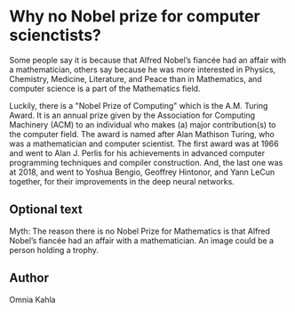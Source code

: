 <!-- BEGIN TITLE -->
# Why no Nobel prize for computer scienctists?
<!-- END TITLE -->

<!-- BEGIN BODY -->
Some people say it is because that Alfred Nobel’s fiancée had an affair with a mathematician, others say because he was more interested in Physics, Chemistry, Medicine, Literature, and Peace than in Mathematics, and computer science is a part of the Mathematics field. 

Luckily, there is a "Nobel Prize of Computing" which is the A.M. Turing Award. It is an annual prize given by the Association for Computing Machinery (ACM) to an individual who makes (a) major contribution(s) to the computer field. The award is named after Alan Mathison Turing, who was a mathematician and computer scientist. The first award was at 1966 and went to Alan J. Perlis for his achievements in advanced computer programming techniques and compiler construction. And, the last one was at 2018, and went to Yoshua Bengio, Geoffrey Hintonor, and Yann LeCun together, for their improvements in the deep neural networks. 


<!-- END BODY -->





## Optional text
<!-- BEGIN OPTIONAL -->
Myth: The reason there is no Nobel Prize for Mathematics is that Alfred Nobel’s fiancée had an affair with a mathematician.
An image could be a person holding a trophy.
<!-- END OPTIONAL -->



## Author
<!-- BEGIN AUTHOR -->
Omnia Kahla
<!-- END AUTHOR -->
